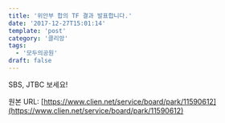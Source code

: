 ```yaml
---
title: '위안부 합의 TF 결과 발표합니다.'
date: '2017-12-27T15:01:14'
template: 'post'
category: '클리앙'
tags: 
  - '모두의공원'
draft: false
---
```


SBS, JTBC 보세요!

원본 URL: [https://www.clien.net/service/board/park/11590612](https://www.clien.net/service/board/park/11590612)